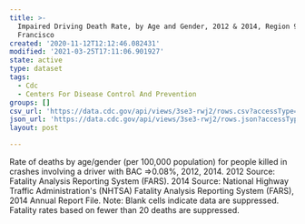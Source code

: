 ```yaml
---
title: >-
  Impaired Driving Death Rate, by Age and Gender, 2012 & 2014, Region 9 - San
  Francisco
created: '2020-11-12T12:12:46.082431'
modified: '2021-03-25T17:11:06.901927'
state: active
type: dataset
tags:
  - Cdc
  - Centers For Disease Control And Prevention
groups: []
csv_url: 'https://data.cdc.gov/api/views/3se3-rwj2/rows.csv?accessType=DOWNLOAD'
json_url: 'https://data.cdc.gov/api/views/3se3-rwj2/rows.json?accessType=DOWNLOAD'
layout: post

---
```

Rate of deaths by age/gender (per 100,000 population) for people killed in crashes involving a driver with BAC =>0.08%, 2012, 2014. 2012 Source: Fatality Analysis Reporting System (FARS). 2014 Source: National Highway Traffic Administration's (NHTSA) Fatality Analysis Reporting System (FARS), 2014 Annual Report File. Note: Blank cells indicate data are suppressed. Fatality rates based on fewer than 20 deaths are suppressed.

